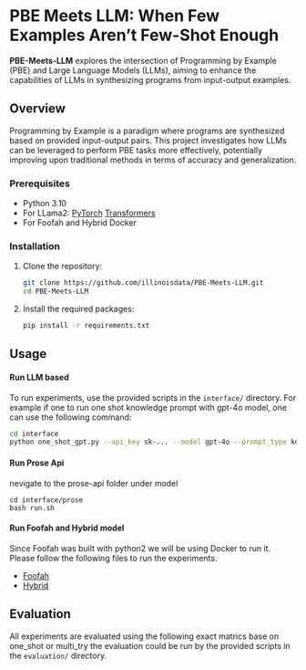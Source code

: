 # PBE Meets LLM: When Few Examples Aren’t Few-Shot Enough


**PBE-Meets-LLM** explores the intersection of Programming by Example (PBE) and Large Language Models (LLMs), aiming to enhance the capabilities of LLMs in synthesizing programs from input-output examples.

## Overview

Programming by Example is a paradigm where programs are synthesized based on provided input-output pairs. This project investigates how LLMs can be leveraged to perform PBE tasks more effectively, potentially improving upon traditional methods in terms of accuracy and generalization.


### Prerequisites

- Python 3.10
- For LLama2: [PyTorch](https://pytorch.org/)
[Transformers](https://huggingface.co/docs/transformers/index)
- For Foofah and Hybrid Docker


### Installation

1. Clone the repository:
   ```bash
   git clone https://github.com/illinoisdata/PBE-Meets-LLM.git
   cd PBE-Meets-LLM
   ```

2. Install the required packages:
   ```bash
   pip install -r requirements.txt
   ```


## Usage

#### Run LLM based
To run experiments, use the provided scripts in the `interface/` directory. For example if one to run one shot knowledge prompt with gpt-4o model, one can use the following command:

```bash
cd interface
python one_shot_gpt.py --api_key sk-... --model gpt-4o --prompt_type knowledge --test_file foofah
```

#### Run Prose Api
nevigate to the prose-api folder under model
```
cd interface/prose
bash run.sh
```

#### Run Foofah and Hybrid model

Since Foofah was built with python2 we will  be using Docker to run it. Please follow the following files to run the experiments.
- [Foofah](https://github.com/illinoisdata/PBE-Meets-LLM/blob/main/interface/foofah_experiment/README.md)
- [Hybrid](https://github.com/illinoisdata/PBE-Meets-LLM/blob/main/interface/hybrid/README.md)

## Evaluation

All experiments are evaluated using the following exact matrics base on one_shot or multi_try the evaluation could be run by the provided scripts in the `evaluation/` directory. 
